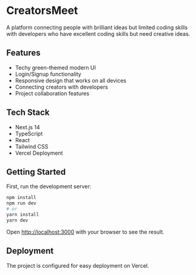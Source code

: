 # CreatorsMeet

A platform connecting people with brilliant ideas but limited coding skills with developers who have excellent coding skills but need creative ideas.

## Features

- Techy green-themed modern UI
- Login/Signup functionality
- Responsive design that works on all devices
- Connecting creators with developers
- Project collaboration features

## Tech Stack

- Next.js 14
- TypeScript
- React
- Tailwind CSS
- Vercel Deployment

## Getting Started

First, run the development server:

```bash
npm install
npm run dev
# or
yarn install
yarn dev
```

Open [http://localhost:3000](http://localhost:3000) with your browser to see the result.

## Deployment

The project is configured for easy deployment on Vercel.
